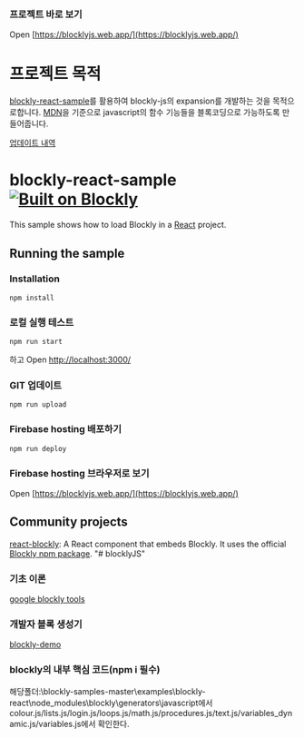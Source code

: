 ### 프로젝트 바로 보기
  Open [https://blocklyjs.web.app/](https://blocklyjs.web.app/)

# 프로젝트 목적

 [blockly-react-sample](https://github.com/google/blockly-samples/tree/master/examples/blockly-react)를 활용하여 blockly-js의 expansion를 개발하는 것을 목적으로합니다.
 [MDN](https://developer.mozilla.org/en-US/docs/Web/JavaScript)을 기준으로 javascript의 함수 기능들을 블록코딩으로 가능하도록 만들어줍니다.

[업데이트 내역](./update.md)

# blockly-react-sample [![Built on Blockly](https://tinyurl.com/built-on-blockly)](https://github.com/google/blockly)

This sample shows how to load Blockly in a [React](https://reactjs.org/) project.

## Running the sample

### Installation

```
npm install
```

### 로컬 실행 테스트

```
npm run start
```
하고
Open [http://localhost:3000/](http://localhost:3000/)

### GIT 업데이트

```
npm run upload
```

### Firebase hosting 배포하기

```
npm run deploy
```

### Firebase hosting 브라우저로 보기

Open [https://blocklyjs.web.app/](https://blocklyjs.web.app/)

## Community projects

[react-blockly](https://github.com/nbudin/react-blockly):
A React component that embeds Blockly. It uses the official [Blockly npm package](https://www.npmjs.com/package/blockly).
"# blocklyJS" 

### 기초 이론
[google blockly tools](https://developers.google.com/blockly/guides/create-custom-blocks/blockly-developer-tools)

### 개발자 블록 생성기
[blockly-demo](https://blockly-demo.appspot.com/static/demos/blockfactory/index.html)

### blockly의 내부 핵심 코드(npm i 필수)
해당폴더:\blockly-samples-master\examples\blockly-react\node_modules\blockly\generators\javascript에서 colour.js/lists.js/login.js/loops.js/math.js/procedures.js/text.js/variables_dynamic.js/variables.js에서 확인한다.
